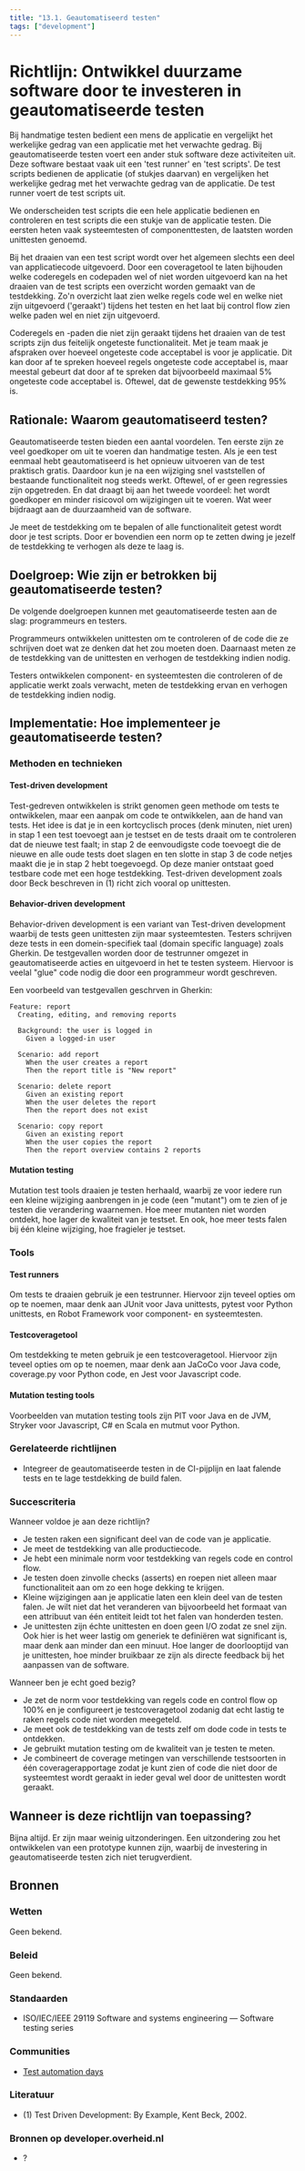 ```yaml
---
title: "13.1. Geautomatiseerd testen"
tags: ["development"]
---
```


# Richtlijn: Ontwikkel duurzame software door te investeren in geautomatiseerde testen

Bij handmatige testen bedient een mens de applicatie en vergelijkt het werkelijke gedrag van een applicatie met het  verwachte gedrag. Bij geautomatiseerde testen voert een ander stuk software deze activiteiten uit. Deze software bestaat vaak uit een 'test runner' en 'test scripts'. De test scripts bedienen de applicatie (of stukjes daarvan) en vergelijken het werkelijke gedrag met het verwachte gedrag van de applicatie. De test runner voert de test scripts uit.

We onderscheiden test scripts die een hele applicatie bedienen en controleren en test scripts die een stukje van de applicatie testen. Die eersten heten vaak systeemtesten of componenttesten, de laatsten worden unittesten genoemd.

Bij het draaien van een test script wordt over het algemeen slechts een deel van applicatiecode uitgevoerd. Door een coveragetool te laten bijhouden welke coderegels en codepaden wel of niet worden uitgevoerd kan na het draaien van de test scripts een overzicht worden gemaakt van de testdekking. Zo'n overzicht laat zien welke regels code wel en welke niet zijn uitgevoerd ('geraakt') tijdens het testen en het laat bij control flow zien welke paden wel en niet zijn uitgevoerd.

Coderegels en -paden die niet zijn geraakt tijdens het draaien van de test scripts zijn dus feitelijk ongeteste functionaliteit. Met je team maak je afspraken over hoeveel ongeteste code acceptabel is voor je applicatie. Dit kan door af te spreken hoeveel regels ongeteste code acceptabel is, maar meestal gebeurt dat door af te spreken dat bijvoorbeeld maximaal 5% ongeteste code acceptabel is. Oftewel, dat de gewenste testdekking 95% is.

## Rationale: Waarom geautomatiseerd testen?

Geautomatiseerde testen bieden een aantal voordelen. Ten eerste zijn ze veel goedkoper om uit te voeren dan handmatige testen. Als je een test eenmaal hebt geautomatiseerd is het opnieuw uitvoeren van de test praktisch gratis. Daardoor kun je na een wijziging snel vaststellen of bestaande functionaliteit nog steeds werkt. Oftewel, of er geen regressies zijn opgetreden. En dat draagt bij aan het tweede voordeel: het wordt goedkoper en minder risicovol om wijzigingen uit te voeren. Wat weer bijdraagt aan de duurzaamheid van de software.

Je meet de testdekking om te bepalen of alle functionaliteit getest wordt door je test scripts. Door er bovendien een norm op te zetten dwing je jezelf de testdekking te verhogen als deze te laag is.

## Doelgroep: Wie zijn er betrokken bij geautomatiseerde testen?

De volgende doelgroepen kunnen met geautomatiseerde testen aan de slag: programmeurs en testers.

Programmeurs ontwikkelen unittesten om te controleren of de code die ze schrijven doet wat ze denken dat het zou moeten doen. Daarnaast meten ze de testdekking van de unittesten en verhogen de testdekking indien nodig.

Testers ontwikkelen component- en systeemtesten die controleren of de applicatie werkt zoals verwacht, meten de testdekking ervan en verhogen de testdekking indien nodig.

## Implementatie: Hoe implementeer je geautomatiseerde testen?

### Methoden en technieken

#### Test-driven development

Test-gedreven ontwikkelen is strikt genomen geen methode om tests te ontwikkelen, maar een aanpak om code te ontwikkelen, aan de hand van tests. Het idee is dat je in een kortcyclisch proces (denk minuten, niet uren) in stap 1 een test toevoegt aan je testset en de tests draait om te controleren dat de nieuwe test faalt; in stap 2 de eenvoudigste code toevoegt die de nieuwe en alle oude tests doet slagen en ten slotte in stap 3 de code netjes maakt die je in stap 2 hebt toegevoegd. Op deze manier ontstaat goed testbare code met een hoge testdekking. Test-driven development zoals door Beck beschreven in (1) richt zich vooral op unittesten.

#### Behavior-driven development

Behavior-driven development is een variant van Test-driven development waarbij de tests geen unittesten zijn maar systeemtesten. Testers schrijven deze tests in een domein-specifiek taal (domain specific language) zoals Gherkin. De testgevallen worden door de testrunner omgezet in geautomatiseerde acties en uitgevoerd in het te testen systeem. Hiervoor is veelal "glue" code nodig die door een programmeur wordt geschreven.

Een voorbeeld van testgevallen geschrven in Gherkin:

```
Feature: report
  Creating, editing, and removing reports

  Background: the user is logged in
    Given a logged-in user

  Scenario: add report
    When the user creates a report
    Then the report title is "New report"

  Scenario: delete report
    Given an existing report
    When the user deletes the report
    Then the report does not exist

  Scenario: copy report
    Given an existing report
    When the user copies the report
    Then the report overview contains 2 reports
```

#### Mutation testing

Mutation test tools draaien je testen herhaald, waarbij ze voor iedere run een kleine wijziging aanbrengen in je code (een "mutant") om te zien of je testen die verandering waarnemen. Hoe meer mutanten niet worden ontdekt, hoe lager de kwaliteit van je testset. En ook, hoe meer tests falen bij één kleine wijziging, hoe fragieler je testset.

### Tools

#### Test runners

Om tests te draaien gebruik je een testrunner. Hiervoor zijn teveel opties om op te noemen, maar denk aan JUnit voor Java unittests, pytest voor Python unittests, en Robot Framework voor component- en systeemtesten.

#### Testcoveragetool

Om testdekking te meten gebruik je een testcoveragetool. Hiervoor zijn teveel opties om op te noemen, maar denk aan JaCoCo voor Java code, coverage.py voor Python code, en Jest voor Javascript code.

#### Mutation testing tools

Voorbeelden van mutation testing tools zijn PIT voor Java en de JVM, Stryker voor Javascript, C# en Scala en mutmut voor Python.

### Gerelateerde richtlijnen

- Integreer de geautomatiseerde testen in de CI-pijplijn en laat falende tests en te lage testdekking de build falen.

### Succescriteria

Wanneer voldoe je aan deze richtlijn?

- Je testen raken een significant deel van de code van je applicatie.
- Je meet de testdekking van alle productiecode.
- Je hebt een minimale norm voor testdekking van regels code en control flow.
- Je testen doen zinvolle checks (asserts) en roepen niet alleen maar functionaliteit aan om zo een hoge dekking te krijgen.
- Kleine wijzigingen aan je applicatie laten een klein deel van de testen falen. Je wilt niet dat het veranderen van bijvoorbeeld het formaat van een attribuut van één entiteit leidt tot het falen van honderden testen.
- Je unittesten zijn échte unittesten en doen geen I/O zodat ze snel zijn. Ook hier is het weer lastig om generiek te definiëren wat significant is, maar denk aan minder dan een minuut. Hoe langer de doorlooptijd van je unittesten, hoe minder bruikbaar ze zijn als directe feedback bij het aanpassen van de software.

Wanneer ben je echt goed bezig?

- Je zet de norm voor testdekking van regels code en control flow op 100% en je configureert je testcoveragetool zodanig dat echt lastig te raken regels code niet worden meegeteld.
- Je meet ook de testdekking van de tests zelf om dode code in tests te ontdekken.
- Je gebruikt mutation testing om de kwaliteit van je testen te meten.
- Je combineert de coverage metingen van verschillende testsoorten in één coveragerapportage zodat je kunt zien of code die niet door de systeemtest wordt geraakt in ieder geval wel door de unittesten wordt geraakt.

## Wanneer is deze richtlijn van toepassing?

Bijna altijd. Er zijn maar weinig uitzonderingen. Een uitzondering zou het ontwikkelen van een prototype kunnen zijn, waarbij de investering in geautomatiseerde testen zich niet terugverdient.

## Bronnen

### Wetten

Geen bekend.

### Beleid

Geen bekend.

### Standaarden

- ISO/IEC/IEEE 29119 Software and systems engineering — Software testing series

### Communities

- [Test automation days](https://www.testautomationdays.com)

### Literatuur

- (1) Test Driven Development: By Example, Kent Beck, 2002.

### Bronnen op developer.overheid.nl

- ?
